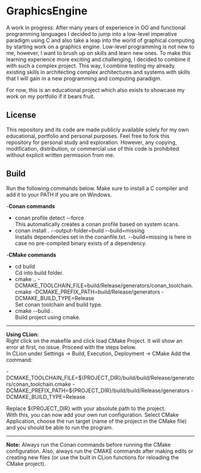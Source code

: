# GraphicsEngine  
A work in progress: After many years of experience in OO and functional programming languages I decided to jump into a low-level imperative paradigm using C and also take a leap into the world of graphical computing by starting work on a graphics engine. Low-level programming is not new to me, however, I want to brush up on skills and learn new ones. To make this learning experience more exciting and challenging, I decided to combine it with such a complex project. This way, I combine testing my already existing skills in architecting complex architectures and systems with skills that I will gain in a new programming and computing paradigm.

For now, this is an educational project which also exists to showcase my work on my portfolio if it bears fruit.

## License
This repository and its code are made publicly available solely for my own educational, portfolio and personal purposes. 
Feel free to fork this repository for personal study and exploration. 
However, any copying, modification, distribution, or commercial use of this code is prohibited without explicit written permission from me.

## Build
Run the following commands below. Make sure to install a C compiler and add it to your PATH if you are on Windows.

-**Conan commands**
* conan profile detect --force  
 This automatically creates a conan profile based on system scans.
* conan install . --output-folder=build --build=missing  
 Installs dependencies set in the conanfile.txt. --build=missing is here in case no pre-compiled binary exists of a dependency. 

-**CMake commands**
* cd build  
 Cd into build folder.
* cmake .. -DCMAKE_TOOLCHAIN_FILE=build/Release/generators/conan_toolchain.cmake -DCMAKE_PREFIX_PATH=build/Release/generators -DCMAKE_BUILD_TYPE=Release  
 Set conan toolchain and build type.
* cmake --build .  
 Build project using cmake.
***
**Using CLion:**  
Right click on the makefile and click load CMake Project. It will show an error at first, no issue. Proceed with the steps below.  
In CLion under Settings -> Build, Execution, Deployment -> CMake
Add the command:  

-DCMAKE_TOOLCHAIN_FILE=\${PROJECT_DIR}/build/build/Release/generators/conan_toolchain.cmake -DCMAKE_PREFIX_PATH=\${PROJECT_DIR}/build/build/Release/generators -DCMAKE_BUILD_TYPE=Release  

Replace \${PROJECT_DIR} with your absolute path to the project.  
With this, you can now add your own run configuration. Select CMake Application, choose the run target (name of the project in the CMake file) and you should be able to run the program.  
***
**Note:**
Always run the Conan commands before running the CMake configuration. 
Also, always run the CMAKE commands after making edits or creating new files (or use the built in CLion functions for reloading the CMake project).